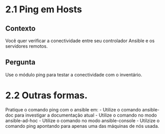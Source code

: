# 2.1 Ping em Hosts

## Contexto
Você quer verificar a conectividade entre seu controlador Ansible e os servidores remotos.

## Pergunta
Use o módulo ping para testar a conectividade com o inventário.

# 2.2 Outras formas.
Pratique o comando ping com o ansible em:
    - Utilize o comando ansible-doc para investigar a documentação atual
    - Utilize o comando no modo ansible-ad-hoc
    - Utilize o comando no modo ansible-console
    - Utilzize o comando ping apontando para apenas uma das máquinas de nós usada.

